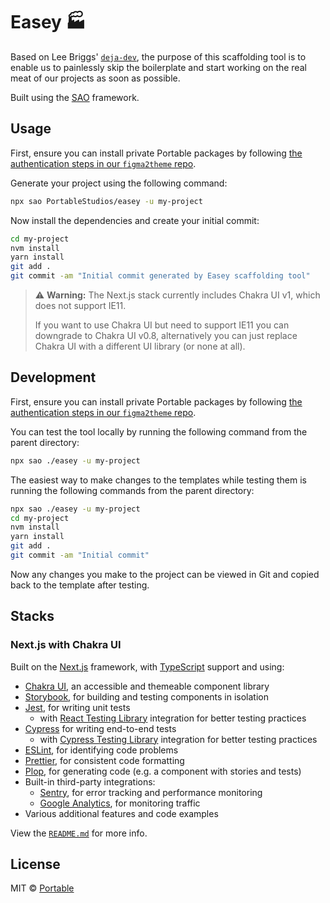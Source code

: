 # Easey 🏭

Based on Lee Briggs' [`deja-dev`](https://github.com/theleebriggs/deja-dev),
the purpose of this scaffolding tool is to enable us to painlessly skip the
boilerplate and start working on the real meat of our projects as soon as possible.

Built using the [SAO](https://github.com/saojs/sao) framework.

## Usage

First, ensure you can install private Portable packages by following [the authentication steps in our `figma2theme` repo](https://github.com/PortableStudios/figma2theme#1-authenticate-via-npm).

Generate your project using the following command:

```bash
npx sao PortableStudios/easey -u my-project
```

Now install the dependencies and create your initial commit:

```bash
cd my-project
nvm install
yarn install
git add .
git commit -am "Initial commit generated by Easey scaffolding tool"
```

> ⚠️ **Warning:** The Next.js stack currently includes Chakra UI v1, which does not support IE11.
>
> If you want to use Chakra UI but need to support IE11 you can downgrade to Chakra UI v0.8,
> alternatively you can just replace Chakra UI with a different UI library (or none at all).

## Development

First, ensure you can install private Portable packages by following [the authentication steps in our `figma2theme` repo](https://github.com/PortableStudios/figma2theme#1-authenticate-via-npm).

You can test the tool locally by running the following command from the parent directory:

```bash
npx sao ./easey -u my-project
```

The easiest way to make changes to the templates while testing
them is running the following commands from the parent directory:

```bash
npx sao ./easey -u my-project
cd my-project
nvm install
yarn install
git add .
git commit -am "Initial commit"
```

Now any changes you make to the project can be viewed
in Git and copied back to the template after testing.

## Stacks

### Next.js with Chakra UI

Built on the [Next.js](https://nextjs.org/) framework, with
[TypeScript](https://www.typescriptlang.org/) support and using:

- [Chakra UI](https://chakra-ui.com/), an accessible and themeable component library
- [Storybook](https://storybook.js.org/), for building and testing components in isolation
- [Jest](https://jestjs.io/), for writing unit tests
  - with [React Testing Library](https://testing-library.com/docs/react-testing-library/intro/) integration for better testing practices
- [Cypress](https://www.cypress.io/) for writing end-to-end tests
  - with [Cypress Testing Library](https://testing-library.com/docs/cypress-testing-library/intro) integration for better testing practices
- [ESLint](https://eslint.org/), for identifying code problems
- [Prettier](https://prettier.io/), for consistent code formatting
- [Plop](https://plopjs.com/), for generating code (e.g. a component with stories and tests)
- Built-in third-party integrations:
  - [Sentry](https://sentry.io/welcome/), for error tracking and performance monitoring
  - [Google Analytics](https://analytics.google.com/analytics/web/), for monitoring traffic
- Various additional features and code examples

View the [`README.md`](./template/next-ts-chakra-ui/README.md) for more info.

## License

MIT © [Portable](https://portable.com.au)

